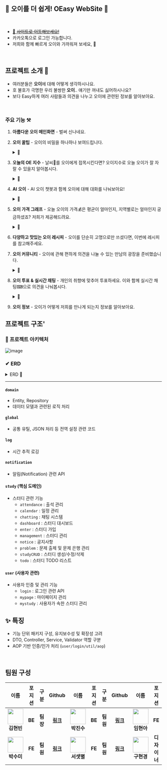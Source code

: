 ## 🥒 오이를 더 쉽게! OEasy WebSite 🥒

<br> 

- [🎀 ~~사이트로 이동해보세요!~~](https://oeasy.world/)
- 카카오톡으로 로그인 가능합니다.
- 저희와 함께 빠르게 오이와 가까워져 보세요, 💚
<br>

## 프로젝트 소개 🎇

- 여러분들은 **오이**에 대해 어떻게 생각하시나요.
- 호 불호가 극명한 우리 불쌍한 **오이**.. 얘기만 꺼내도 싫어하시나요?
- 보다 Easy하게 여러 사람들과 의견을 나누고 오이에 관련된 정보를 알아보아요.
<br>

### 주요 기능 ⚒

1. **아름다운 오이 메인화면** - 벌써 신나네요.  

2. **오이 꿀팁** - 오이의 비밀을 하나하나 보여드립니다.  
   <details>
   <summary> 🔽 </summary>
   <img src="https://github.com/user-attachments/assets/13226453-791b-419c-9621-c736c50e0790" alt="오이 꿀팁">
   </details>

3. **오늘의 OE 지수** - 날씨🌈를 오이에게 접목시킨다면? 오이지수로 오늘 오이가 잘 자랄 수 있을지 알아봅시다.  
   <details>
   <summary> 🔽 </summary>
   <img src="https://github.com/user-attachments/assets/5b7f71ab-a4e1-435f-ab80-60da3ae358f0" alt="OE 지수">
   </details>

4. **AI 오이** - AI 오이 챗봇과 함께 오이에 대해 대화를 나눠보아요!  
   <details>
   <summary> 🔽 </summary>
   <img src="https://github.com/user-attachments/assets/65b19d07-87ce-4d48-8d99-23f40dd2c3b3" alt="AI 오이">
   </details>

5. **오이 가격 그래프** - 오늘 오이의 가격💰은 평균이 얼마인지, 지역별로는 얼마인지 궁금하셨죠? 저희가 제공해드려요.  
   <details>
   <summary> 🔽 </summary>
   <img src="https://github.com/user-attachments/assets/6c85e99e-856f-4a59-a023-c611b7e498f2" alt="오이 가격 그래프">
   </details>

6. **다양하고 맛있는 오이 레시피** - 오이를 단순히 고명으로만 쓰셨다면, 이번에 레시피를 참고해주세요.  
   
7. **오이 커뮤니티** - 오이에 관해 편하게 의견을 나눌 수 있는 만남의 광장을 준비했습니다.  
   <details>
   <summary> 🔽 </summary>
   <img src="https://github.com/user-attachments/assets/32d8880b-ab60-498a-84e4-50e018cebf27" alt="오이 커뮤니티">
   </details>

8. **오이 투표 & 실시간 채팅** - 개인의 취향에 맞추어 투표하세요. 이와 함께 실시간 채팅⌨으로 의견을 나눠봅시다.  
   <details>
   <summary> 🔽 </summary>
   <img src="https://github.com/user-attachments/assets/cff10803-35ee-442f-82fb-56f9ebb5f1f9" alt="오이 투표 & 실시간 채팅">
   </details>

9. **오이 정보** - 오이가 어떻게 저희를 만나게 되는지 정보를 알아보아요.

</div>

## 프로젝트 구조'

### 📌 프로젝트 아키텍처

![image](https://github.com/user-attachments/assets/7646c93b-1bd5-46d6-8003-d40b24af4d05)

### ✔ ERD

<details>
<summary> ERD 🔽 </summary>
![OEasy - ERD](https://github.com/user-attachments/assets/ed49980e-138f-46ee-a10f-6b37e39f752d)
</details>

---

#### `domain`
- Entity, Repository  
- 데이터 모델과 관련된 로직 처리  

#### `global`
- 공통 유틸, JSON 처리 등 전역 설정 관련 코드  

#### `log`
- 시간 추적 로깅  

#### `notification`
- 알림(Notification) 관련 API  

#### `study` (핵심 도메인)
- 스터디 관련 기능  
  - `attendance` : 출석 관리  
  - `calendar` : 일정 관리  
  - `chatting` : 채팅 시스템  
  - `dashboard` : 스터디 대시보드  
  - `enter` : 스터디 가입  
  - `management` : 스터디 관리  
  - `notice` : 공지사항  
  - `problem` : 문제 출제 및 문제 은행 관리  
  - `studyCRUD` : 스터디 생성/수정/삭제  
  - `todo` : 스터디 TODO 리스트  

#### `user` (사용자 관련)
- 사용자 인증 및 관리 기능  
  - `login` : 로그인 관련 API  
  - `mypage` : 마이페이지 관리  
  - `mystudy` : 사용자가 속한 스터디 관리  

## ✨ 특징
- 기능 단위 패키지 구성, 유지보수성 및 확장성 고려  
- DTO, Controller, Service, Validator 역할 구분  
- AOP 기반 인증/인가 처리 (`user/login/util/aop`)  

<br>

## 팀원 구성

<div>

|   **이름**   | **포지션** | **구분** | **Github** |   **이름**   | **포지션** | **구분** | **Github** |   **이름**   | **포지션** | **구분** |       **Github** |
|--------------|------------|----------|------------|--------------|------------|----------|------------|--------------|------------|----------|------------------|
| <div align="center"><img src="https://avatars.githubusercontent.com/u/96505736?v=4" width="50" height="50"/><br><b>김현빈</b></div> | <div align="center"><b>BE</b></div> | <div align="center"><b>팀장</b></div> | <div align="center"><b>[링크](https://github.com/khv9786)</b></div> | <div align="center"><img src="https://avatars.githubusercontent.com/u/75283640?v=4" width="50" height="50"/><br><b>박진수</b></div> | <div align="center"><b>BE</b></div> | <div align="center"><b>팀원</b></div> | <div align="center"><b>[링크](https://github.com/qkrwlstn1)</b></div> | <div align="center"><img src="https://avatars.githubusercontent.com/u/103312634?v=4" width="50" height="50"/><br><b>임현아</b></div> | <div align="center"><b>FE</b></div> | <div align="center"><b>팀원</b></div> | <div align="center"><b>[링크](https://github.com/lyuna29)</b></div> |
| <div align="center"><img src="https://avatars.githubusercontent.com/u/155044540?v=4" width="50" height="50"/><br><b>박수미</b></div> | <div align="center"><b>FE</b></div> | <div align="center"><b>팀원</b></div> | <div align="center"><b>[링크](https://github.com/sumii-7)</b></div> | <div align="center"><img src="https://avatars.githubusercontent.com/u/159214124?v=4" width="50" height="50"/><br><b>서샛별</b></div> | <div align="center"><b>FE</b></div> | <div align="center"><b>팀원</b></div> | <div align="center"><b>[링크](https://github.com/ssbmel)</b></div> | <div align="center"><img src="https://encrypted-tbn3.gstatic.com/images?q=tbn:ANd9GcQ9WjHnoAdJiBL5BrDMUCvvj04Okjl9zBJ5Xi8nVbMX0VLvvS4m" width="50" height="50"/><br><b>구현경</b></div> | <div align="center"><b>디자이너</b></div> | <div align="center"><b>팀원</b></div> | <div align="center"><b>[Null](#)</b></div> |

</div>
